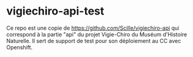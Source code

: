 # vigiechiro-api-test
Ce repo est une copie de https://github.com/Scille/vigiechiro-api qui correspond à la partie "api" du projet Vigie-Chiro du Muséum d'Histoire Naturelle. Il sert de support de test pour son déploiement au CC avec Openshift. 
